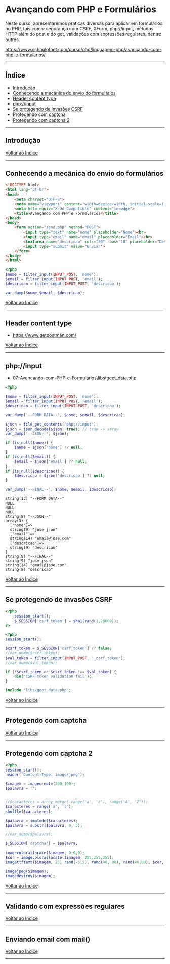 # Avançando com PHP e Formulários

Neste curso, apresentaremos práticas diversas para aplicar em formulários no PHP, tais como: segurança com CSRF, XForm, php://input, métodos HTTP além do post e do get, validações com expressões regulares, dentre outros.

<https://www.schoolofnet.com/curso/php/linguagem-php/avancando-com-php-e-formularios/>

---

## <a name="indice">Índice</a>

- [Introdução](#parte1)   
- [Conhecendo a mecânica do envio do formulários](#parte2)   
- [Header content type](#parte3)   
- [php://input](#parte5)   
- [Se protegendo de invasões CSRF](#parte6)   
- [Protegendo com captcha](#parte7)   
- [Protegendo com captcha 2](#parte8)   

---

## <a name="parte1">Introdução</a>


[Voltar ao Índice](#indice)

---

## <a name="parte2">Conhecendo a mecânica do envio do formulários</a>

```html
<!DOCTYPE html>
<html lang="pt-br">
<head>
    <meta charset="UTF-8">
    <meta name="viewport" content="width=device-width, initial-scale=1.0">
    <meta http-equiv="X-UA-Compatible" content="ie=edge">
    <title>Avançando com PHP e Formulários</title>
</head>
<body>
    <form action="send.php" method="POST">
        <input type="text" name="nome" placeholder="Nome"><br>
        <input type="email" name="email" placeholder="Email"><br>
        <textarea name="descricao" cols="30" rows="10" placeholder="Descrição"></textarea><br>
        <input type="submit" value="Enviar">
    </form>
</body>
</html>
```

```php
<?php
$nome = filter_input(INPUT_POST, 'nome');
$email = filter_input(INPUT_POST, 'email');
$descricao = filter_input(INPUT_POST, 'descricao');

var_dump($nome,$email, $descricao);
```

[Voltar ao Índice](#indice)

---

## <a name="parte3">Header content type</a>

- https://www.getpostman.com/


[Voltar ao Índice](#indice)

---

## <a name="parte5">php://input</a>

- 07-Avancando-com-PHP-e-Formularios\libs\geet_data.php

```php
<?php

$nome = filter_input(INPUT_POST, 'nome');
$email = filter_input(INPUT_POST, 'email');
$descricao = filter_input(INPUT_POST, 'descricao');

var_dump('--FORM DATA--', $nome, $email, $descricao);

$json = file_get_contents("php://input");
$json = json_decode($json, true); // true -> array
var_dump('--JSON--', $json);

if (is_null($nome)) {
    $nome = $json['nome'] ?? null;
}
if (is_null($email)) {
    $email = $json['email'] ?? null;
}
if (is_null($descricao)) {
    $descricao = $json['descricao'] ?? null;
}

var_dump('--FINAL--', $nome, $email, $descricao);
```

```
string(13) "--FORM DATA--"
NULL
NULL
NULL
string(8) "--JSON--"
array(3) {
  ["nome"]=>
  string(9) "jose json"
  ["email"]=>
  string(14) "email@jose.com"
  ["descricao"]=>
  string(9) "descricao"
}
string(9) "--FINAL--"
string(9) "jose json"
string(14) "email@jose.com"
string(9) "descricao"

```

[Voltar ao Índice](#indice)

---

## <a name="parte6">Se protegendo de invasões CSRF</a>


```php
<?php
    session_start();
    $_SESSION['csrf_token'] = sha1(rand(1,20000));
?>
```

```php
<?php
session_start();

$csrf_token = $_SESSION['csrf_token'] ?? false;
//var_dump($csrf_token);
$val_token = filter_input(INPUT_POST, '_csrf_token');
//var_dump($val_token);

if (!$csrf_token or $csrf_token !== $val_token) {
    die('CSRF token validation fail');
}

include 'libs/geet_data.php';

```

[Voltar ao Índice](#indice)

---

## <a name="parte7">Protegendo com captcha</a>


[Voltar ao Índice](#indice)

---

## <a name="parte8">Protegendo com captcha 2</a>

```php
<?php
session_start();
header('Content-Type: image/jpeg');

$imagem = imagecreate(200,100);
$palavra = '';


//$caracteres = array_merge( range('a', 'z'), range('A', 'Z'));
$caracteres = range('a', 'z');
shuffle($caracteres);

$palavra = implode($caracteres);
$palavra = substr($palavra, 0, 5);

//var_dump($palavra);

$_SESSION['captcha'] = $palavra;

imagecolorallocate($imagem, 0,0,0);
$cor = imagecolorallocate($imagem, 255,255,255);
imagettftext($imagem, 25, rand(-5,5), rand(40, 80), rand(40,80), $cor, __DIR__.'/font.ttf', $palavra );

imagejpeg($imagem);
imagedestroy($imagem);
```

[Voltar ao Índice](#indice)

---

## <a name="parte9">Validando com expressões regulares</a>


[Voltar ao Índice](#indice)

---

## <a name="parte10">Enviando email com mail()</a>


[Voltar ao Índice](#indice)

---

